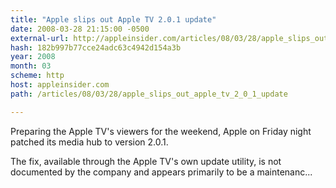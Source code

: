 ```yaml
---
title: "Apple slips out Apple TV 2.0.1 update"
date: 2008-03-28 21:15:00 -0500
external-url: http://appleinsider.com/articles/08/03/28/apple_slips_out_apple_tv_2_0_1_update
hash: 182b997b77cce24adc63c4942d154a3b
year: 2008
month: 03
scheme: http
host: appleinsider.com
path: /articles/08/03/28/apple_slips_out_apple_tv_2_0_1_update

---
```


Preparing the Apple TV's viewers for the weekend, Apple on Friday night patched its media hub to version 2.0.1.

The fix, available through the Apple TV's own update utility, is not documented by the company and appears primarily to be a maintenanc...
